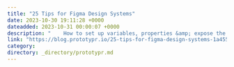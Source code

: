 ```yaml
---
title: "25 Tips for Figma Design Systems"
date: 2023-10-30 19:11:28 +0000
dateadded: 2023-10-31 00:00:07 +0000
description: "    How to set up variables, properties &amp; expose the component right way.  Continue reading on Prototypr »  "
link: "https://blog.prototypr.io/25-tips-for-figma-design-systems-1a45544ae36d?source=rss----eb297ea1161a---4"
category:
directory: _directory/prototypr.md
---
```

